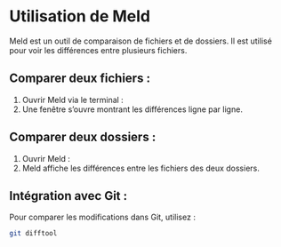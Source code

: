 # Utilisation de Meld

Meld est un outil de comparaison de fichiers et de dossiers. Il est utilisé pour voir les différences entre plusieurs fichiers.

## Comparer deux fichiers :
1. Ouvrir Meld via le terminal :
2. Une fenêtre s’ouvre montrant les différences ligne par ligne.

## Comparer deux dossiers :
1. Ouvrir Meld :
2. Meld affiche les différences entre les fichiers des deux dossiers.

## Intégration avec Git :
Pour comparer les modifications dans Git, utilisez :
```sh
git difftool
